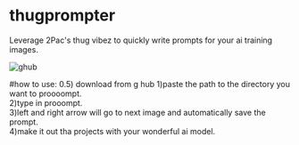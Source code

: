 # thugprompter
Leverage 2Pac's thug vibez to quickly write prompts for your ai training images.


![ghub](https://user-images.githubusercontent.com/53491056/229329513-255add2b-8034-457b-bbe7-ac7de91f77aa.png)


#how to use:
0.5) download from g hub
1)paste the path to the directory you want to proooompt.                                
2)type in prooompt.                                       
3)left and right arrow will go to next image and automatically save the prompt.                         
4)make it out tha projects with your wonderful ai model.                                  
